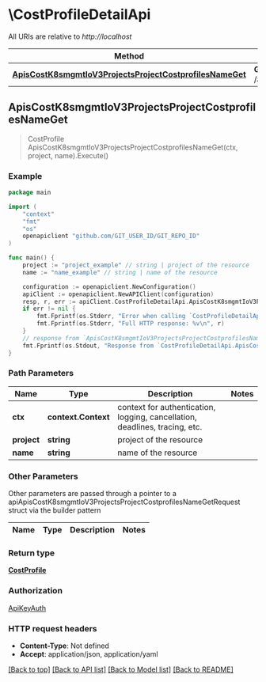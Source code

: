 # \CostProfileDetailApi

All URIs are relative to *http://localhost*

Method | HTTP request | Description
------------- | ------------- | -------------
[**ApisCostK8smgmtIoV3ProjectsProjectCostprofilesNameGet**](CostProfileDetailApi.md#ApisCostK8smgmtIoV3ProjectsProjectCostprofilesNameGet) | **Get** /apis/cost.k8smgmt.io/v3/projects/{project}/costprofiles/{name} | 



## ApisCostK8smgmtIoV3ProjectsProjectCostprofilesNameGet

> CostProfile ApisCostK8smgmtIoV3ProjectsProjectCostprofilesNameGet(ctx, project, name).Execute()





### Example

```go
package main

import (
    "context"
    "fmt"
    "os"
    openapiclient "github.com/GIT_USER_ID/GIT_REPO_ID"
)

func main() {
    project := "project_example" // string | project of the resource
    name := "name_example" // string | name of the resource

    configuration := openapiclient.NewConfiguration()
    apiClient := openapiclient.NewAPIClient(configuration)
    resp, r, err := apiClient.CostProfileDetailApi.ApisCostK8smgmtIoV3ProjectsProjectCostprofilesNameGet(context.Background(), project, name).Execute()
    if err != nil {
        fmt.Fprintf(os.Stderr, "Error when calling `CostProfileDetailApi.ApisCostK8smgmtIoV3ProjectsProjectCostprofilesNameGet``: %v\n", err)
        fmt.Fprintf(os.Stderr, "Full HTTP response: %v\n", r)
    }
    // response from `ApisCostK8smgmtIoV3ProjectsProjectCostprofilesNameGet`: CostProfile
    fmt.Fprintf(os.Stdout, "Response from `CostProfileDetailApi.ApisCostK8smgmtIoV3ProjectsProjectCostprofilesNameGet`: %v\n", resp)
}
```

### Path Parameters


Name | Type | Description  | Notes
------------- | ------------- | ------------- | -------------
**ctx** | **context.Context** | context for authentication, logging, cancellation, deadlines, tracing, etc.
**project** | **string** | project of the resource | 
**name** | **string** | name of the resource | 

### Other Parameters

Other parameters are passed through a pointer to a apiApisCostK8smgmtIoV3ProjectsProjectCostprofilesNameGetRequest struct via the builder pattern


Name | Type | Description  | Notes
------------- | ------------- | ------------- | -------------



### Return type

[**CostProfile**](CostProfile.md)

### Authorization

[ApiKeyAuth](../README.md#ApiKeyAuth)

### HTTP request headers

- **Content-Type**: Not defined
- **Accept**: application/json, application/yaml

[[Back to top]](#) [[Back to API list]](../README.md#documentation-for-api-endpoints)
[[Back to Model list]](../README.md#documentation-for-models)
[[Back to README]](../README.md)

